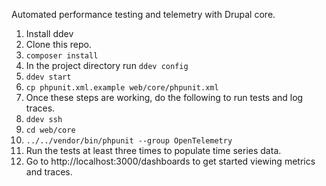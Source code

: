 Automated performance testing and telemetry with Drupal core.

1. Install ddev
1. Clone this repo.
1. `composer install`
1. In the project directory run `ddev config`
1. `ddev start`
1. `cp phpunit.xml.example web/core/phpunit.xml`
1. Once these steps are working, do the following to run tests and log traces.
1. `ddev ssh`
1. `cd web/core`
1. `../../vendor/bin/phpunit --group OpenTelemetry`
1. Run the tests at least three times to populate time series data.
1. Go to http://localhost:3000/dashboards to get started viewing metrics and traces.
